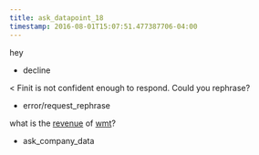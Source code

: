 ```yaml
---
title: ask_datapoint_18
timestamp: 2016-08-01T15:07:51.477387706-04:00
---
```


hey
* decline

<  Finit is not confident enough to respond. Could you rephrase?
* error/request_rephrase

what is the [revenue](datapoint) of [wmt](ticker_symbol)?
* ask_company_data
